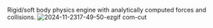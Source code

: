 Rigid/soft body physics engine with analytically computed forces and collisions. 
![2024-11-2317-49-50-ezgif com-cut](https://github.com/user-attachments/assets/79ac468f-f62b-4ccb-9448-d42454918258)
